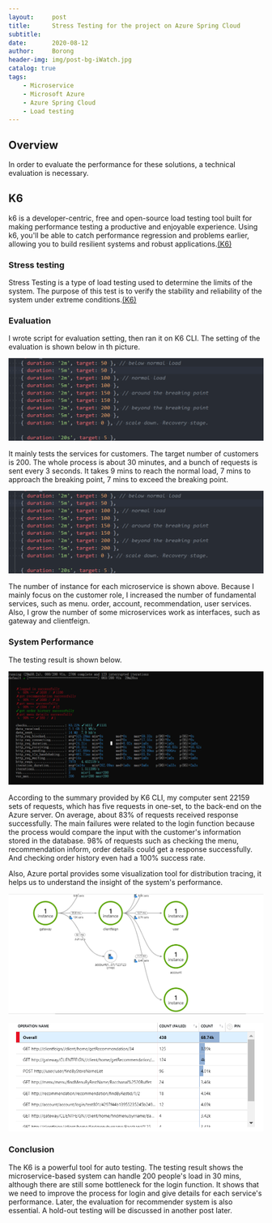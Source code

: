 ```yaml
---
layout:     post
title:      Stress Testing for the project on Azure Spring Cloud
subtitle:   
date:       2020-08-12
author:     Borong
header-img: img/post-bg-iWatch.jpg
catalog: true
tags:
    - Microservice
    - Microsoft Azure
    - Azure Spring Cloud
    - Load testing
---
```



## Overview

In order to evaluate the performance for these solutions, a technical evaluation is necessary.

## K6

k6 is a developer-centric, free and open-source load testing tool built for making performance testing a productive and enjoyable experience. Using k6, you'll be able to catch performance regression and problems earlier, allowing you to build resilient systems and robust applications.[(K6)](https://k6.io/docs/)

### Stress testing

Stress Testing is a type of load testing used to determine the limits of the system. The purpose of this test is to verify the stability and reliability of the system under extreme conditions.[(K6)](https://k6.io/docs/)

### Evaluation

I wrote script for evaluation setting, then ran it on K6 CLI. The setting of the evaluation is shown below in th picture.

![setting1](https://raw.githubusercontent.com/grass-mudhorse/Order-Delivery-System-Azure-Cloud-Final-Version/master/Load%20testing%20Script/Smoke%20testing%20and%20stress%20testing%20results/stress_test_setting.PNG)

It mainly tests the services for customers. The target number of customers is 200. The whole process is about 30 minutes, and a bunch of requests is sent every 3 seconds. It takes 9 mins to reach the normal load, 7 mins to approach the breaking point, 7 mins to exceed the breaking point.

![setting2](https://raw.githubusercontent.com/grass-mudhorse/Order-Delivery-System-Azure-Cloud-Final-Version/master/Load%20testing%20Script/Smoke%20testing%20and%20stress%20testing%20results/stress_test_setting.PNG)

The number of instance for each microservice is shown above. Because I mainly focus on the customer role, I increased the number of fundamental services, such as menu. order, account, recommendation, user services. Also, I grow the number of some microservices work as interfaces, such as gateway and clientfeign.

### System Performance

The testing result is shown below.

![](https://raw.githubusercontent.com/grass-mudhorse/grass-mudhorse.github.io/master/img/stress_testing_result.png)

According to the summary provided by K6 CLI, my computer sent 22159 sets of requests, which has five requests in one-set, to the back-end on the Azure server. On average, about 83% of requests received response successfully. The main failures were related to the login function because the process would compare the input with the customer's information stored in the database. 98% of requests such as checking the menu, recommendation inform, order details could get a response successfully. And checking order history even had a 100% success rate.

Also, Azure portal provides some visualization tool for distribution tracing, it helps us to understand the insight of the system's performance.

![](https://raw.githubusercontent.com/grass-mudhorse/Order-Delivery-System-Azure-Cloud-Final-Version/master/Load%20testing%20Script/Smoke%20testing%20and%20stress%20testing%20results/distributed%20tracing.PNG)

![](https://raw.githubusercontent.com/grass-mudhorse/Order-Delivery-System-Azure-Cloud-Final-Version/master/Load%20testing%20Script/Smoke%20testing%20and%20stress%20testing%20results/customer_stress_testing_failure.PNG)

### Conclusion

The K6 is a powerful tool for auto testing. The testing result shows the microservice-based system can handle 200 people's load in 30 mins, although there are still some bottleneck for the login function. It shows that we need to improve the process for login and give details for each service's performance. Later, the evaluation for recommender system is also essential. A hold-out testing will be discussed in another post later.



